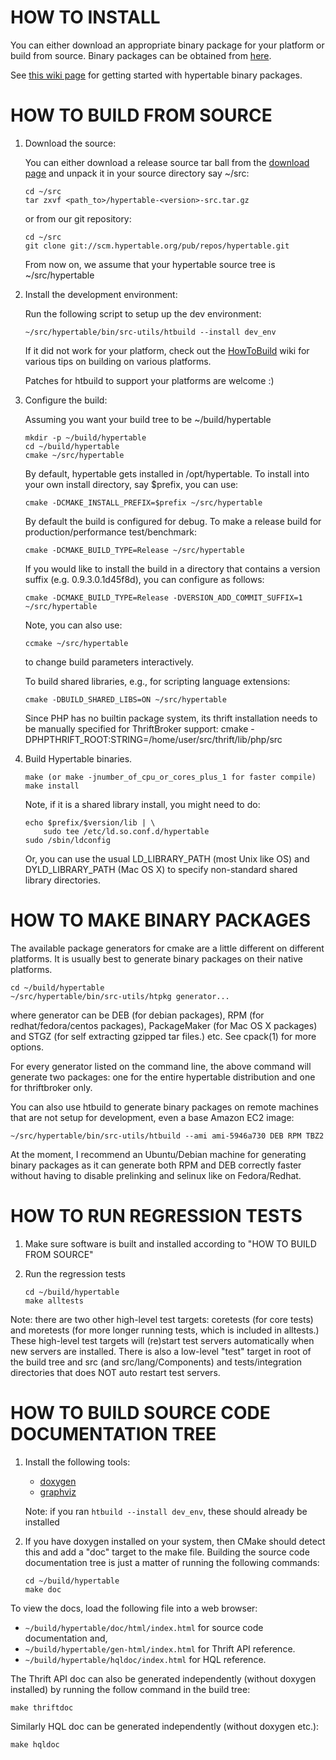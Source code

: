 HOW TO INSTALL
==============

You can either download an appropriate binary package for your
platform or build from source. Binary packages can be obtained from
[here](http://package.hypertable.org/).

See [this wiki
page](http://code.google.com/p/hypertable/wiki/UpAndRunningWithBinaryPackages)
for getting started with hypertable binary packages.


HOW TO BUILD FROM SOURCE
========================

1.  Download the source:

    You can either download a release source tar ball from the [download
    page](http://hypertable.org/download.html) and unpack it in your
    source directory say ~/src:

        cd ~/src
        tar zxvf <path_to>/hypertable-<version>-src.tar.gz

    or from our git repository:

        cd ~/src
        git clone git://scm.hypertable.org/pub/repos/hypertable.git

    From now on, we assume that your hypertable source tree is
    ~/src/hypertable

2.  Install the development environment:

    Run the following script to setup up the dev environment:

        ~/src/hypertable/bin/src-utils/htbuild --install dev_env

    If it did not work for your platform, check out the
    [HowToBuild](http://code.google.com/p/hypertable/wiki/HowToBuild)
    wiki for various tips on building on various platforms.

    Patches for htbuild to support your platforms are welcome :)

3.  Configure the build:

    Assuming you want your build tree to be ~/build/hypertable

        mkdir -p ~/build/hypertable
        cd ~/build/hypertable
        cmake ~/src/hypertable

    By default, hypertable gets installed in /opt/hypertable. To install into
    your own install directory, say $prefix, you can use:

        cmake -DCMAKE_INSTALL_PREFIX=$prefix ~/src/hypertable

    By default the build is configured for debug. To make a release build for
    production/performance test/benchmark:

        cmake -DCMAKE_BUILD_TYPE=Release ~/src/hypertable

    If you would like to install the build in a directory that contains
    a version suffix (e.g. 0.9.3.0.1d45f8d), you can configure as follows:

        cmake -DCMAKE_BUILD_TYPE=Release -DVERSION_ADD_COMMIT_SUFFIX=1 ~/src/hypertable

    Note, you can also use:

        ccmake ~/src/hypertable

    to change build parameters interactively.

    To build shared libraries, e.g., for scripting language extensions:

        cmake -DBUILD_SHARED_LIBS=ON ~/src/hypertable

    Since PHP has no builtin package system, its thrift installation needs to
    be manually specified for ThriftBroker support:
        cmake -DPHPTHRIFT_ROOT:STRING=/home/user/src/thrift/lib/php/src

4.  Build Hypertable binaries.

        make (or make -jnumber_of_cpu_or_cores_plus_1 for faster compile)
        make install

    Note, if it is a shared library install, you might need to do:

        echo $prefix/$version/lib | \
            sudo tee /etc/ld.so.conf.d/hypertable
        sudo /sbin/ldconfig

    Or, you can use the usual LD_LIBRARY_PATH (most Unix like OS) and
    DYLD_LIBRARY_PATH (Mac OS X) to specify non-standard shared library
    directories.


HOW TO MAKE BINARY PACKAGES
===========================

The available package generators for cmake are a little different on
different platforms. It is usually best to generate binary packages on
their native platforms.

    cd ~/build/hypertable
    ~/src/hypertable/bin/src-utils/htpkg generator...

where generator can be DEB (for debian packages), RPM (for
redhat/fedora/centos packages), PackageMaker (for Mac OS X packages)
and STGZ (for self extracting gzipped tar files.) etc. See cpack(1)
for more options.

For every generator listed on the command line, the above command will
generate two packages: one for the entire hypertable distribution and
one for thriftbroker only.

You can also use htbuild to generate binary packages on remote machines
that are not setup for development, even a base Amazon EC2 image:

    ~/src/hypertable/bin/src-utils/htbuild --ami ami-5946a730 DEB RPM TBZ2

At the moment, I recommend an Ubuntu/Debian machine for generating binary
packages as it can generate both RPM and DEB correctly faster without
having to disable prelinking and selinux like on Fedora/Redhat.


HOW TO RUN REGRESSION TESTS
===========================

1.  Make sure software is built and installed according to
    "HOW TO BUILD FROM SOURCE"

2.  Run the regression tests

        cd ~/build/hypertable
        make alltests

Note: there are two other high-level test targets: coretests (for core tests)
and moretests (for more longer running tests, which is included in alltests.)
These high-level test targets will (re)start test servers automatically when
new servers are installed.  There is also a low-level "test" target in root
of the build tree and src (and src/lang/Components) and tests/integration
directories that does NOT auto restart test servers.


HOW TO BUILD SOURCE CODE DOCUMENTATION TREE
===========================================

1.  Install the following tools:
    - [doxygen](http://www.stack.nl/~dimitri/doxygen/)
    - [graphviz](http://www.graphviz.org/)

    Note: if you ran `htbuild --install dev_env`, these should already
    be installed

2.  If you have doxygen installed on your system, then CMake should detect this
    and add a "doc" target to the make file.  Building the source code
    documentation tree is just a matter of running the following commands:

        cd ~/build/hypertable
        make doc

To view the docs, load the following file into a web browser:

-  `~/build/hypertable/doc/html/index.html` for source code documentation and,
-  `~/build/hypertable/gen-html/index.html` for Thrift API reference.
-  `~/build/hypertable/hqldoc/index.html` for HQL reference.

The Thrift API doc can also be generated independently (without doxygen
installed) by running the follow command in the build tree:

    make thriftdoc

Similarly HQL doc can be generated independently (without doxygen etc.):

    make hqldoc
